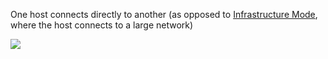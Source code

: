 One host connects directly to another (as opposed to [Infrastructure Mode](Wireless/Wi-Fi/802.11%20LAN%20Architecture/Infrastructure%20Mode.md), where the host connects to a large network)

![](Wireless/Wi-Fi/802.11%20LAN%20Architecture/adhoc-wireless-lan.png)
